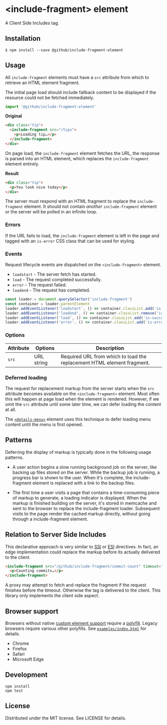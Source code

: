 # &lt;include-fragment&gt; element

A Client Side Includes tag.

## Installation

```
$ npm install --save @github/include-fragment-element
```

## Usage

All `include-fragment` elements must have a `src` attribute from which to retrieve an HTML element fragment.

The initial page load should include fallback content to be displayed if the resource could not be fetched immediately.

```js
import '@github/include-fragment-element'
```

**Original**

``` html
<div class="tip">
  <include-fragment src="/tips">
    <p>Loading tip…</p>
  </include-fragment>
</div>
```

On page load, the `include-fragment` element fetches the URL, the response is parsed into an HTML element, which replaces the `include-fragment` element entirely.

**Result**

``` html
<div class="tip">
  <p>You look nice today</p>
</div>
```

The server must respond with an HTML fragment to replace the `include-fragment` element. It should not contain _another_ `include-fragment` element or the server will be polled in an infinite loop.

### Errors

If the URL fails to load, the `include-fragment` element is left in the page and tagged with an `is-error` CSS class that can be used for styling.

### Events

Request lifecycle events are dispatched on the `<include-fragment>` element.

- `loadstart` - The server fetch has started.
- `load` - The request completed successfully.
- `error` - The request failed.
- `loadend` - The request has completed.

```js
const loader = document.querySelector('include-fragment')
const container = loader.parentElement
loader.addEventListener('loadstart', () => container.classList.add('is-loading'))
loader.addEventListener('loadend', () => container.classList.remove('is-loading'))
loader.addEventListener('load', () => container.classList.add('is-success'))
loader.addEventListener('error', () => container.classList.add('is-error'))
```

### Options

Attribute      | Options                        | Description
---            | ---                            | ---
`src`          | URL string                     | Required URL from which to load the replacement HTML element fragment.


### Deferred loading

The request for replacement markup from the server starts when the `src` attribute becomes available on the `<include-fragment>` element. Most often this will happen at page load when the element is rendered. However, if we omit the `src` attribute until some later time, we can defer loading the content at all.

The [`<details-menu>`][menu] element uses this technique to defer loading menu content until the menu is first opened.

[menu]: https://github.com/github/details-menu-element

## Patterns

Deferring the display of markup is typically done in the following usage patterns.

- A user action begins a slow running background job on the server, like backing up files stored on the server. While the backup job is running, a progress bar is shown to the user. When it's complete, the include-fragment element is replaced with a link to the backup files.

- The first time a user visits a page that contains a time-consuming piece of markup to generate, a loading indicator is displayed. When the markup is finished building on the server, it's stored in memcache and sent to the browser to replace the include-fragment loader. Subsequent visits to the page render the cached markup directly, without going through a include-fragment element.


## Relation to Server Side Includes

This declarative approach is very similar to [SSI](http://en.wikipedia.org/wiki/Server_Side_Includes) or [ESI](http://en.wikipedia.org/wiki/Edge_Side_Includes) directives. In fact, an edge implementation could replace the markup before its actually delivered to the client.

``` html
<include-fragment src="/github/include-fragment/commit-count" timeout="100">
  <p>Counting commits…</p>
</include-fragment>
```

A proxy may attempt to fetch and replace the fragment if the request finishes before the timeout. Otherwise the tag is delivered to the client. This library only implements the client side aspect.

## Browser support

Browsers without native [custom element support][support] require a [polyfill][]. Legacy browsers require various other polyfills. See [`examples/index.html`][example] for details.

[example]: https://github.com/github/include-fragment-element/blob/master/examples/index.html#L5-L14

- Chrome
- Firefox
- Safari
- Microsoft Edge

[support]: https://caniuse.com/#feat=custom-elementsv1
[polyfill]: https://github.com/webcomponents/custom-elements

## Development

```
npm install
npm test
```

## License

Distributed under the MIT license. See LICENSE for details.
